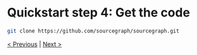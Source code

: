 # Quickstart step 4: Get the code

```bash
git clone https://github.com/sourcegraph/sourcegraph.git
```

[< Previous](quickstart_3_initialize_database.md) | [Next >](quickstart_5_configure_https_reverse_proxy.md)
